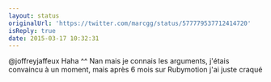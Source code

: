 ```yaml
---
layout: status
originalUrl: 'https://twitter.com/marcgg/status/577779537712414720'
isReply: true
date: 2015-03-17 10:32:31
---
```


@joffreyjaffeux Haha ^^ Nan mais je connais les arguments, j'étais convaincu à un moment, mais après 6 mois sur Rubymotion j'ai juste craqué
